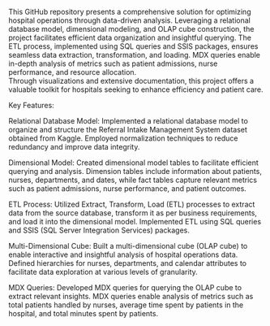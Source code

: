 This GitHub repository presents a comprehensive solution for optimizing hospital operations through data-driven analysis. 
Leveraging a relational database model, dimensional modeling, and OLAP cube construction, the project facilitates efficient data organization and insightful querying. 
The ETL process, implemented using SQL queries and SSIS packages, ensures seamless data extraction, transformation, and loading. 
MDX queries enable in-depth analysis of metrics such as patient admissions, nurse performance, and resource allocation.  
Through visualizations and extensive documentation, this project offers a valuable toolkit for hospitals seeking to enhance efficiency and patient care.

Key Features:

Relational Database Model:
Implemented a relational database model to organize and structure the Referral Intake Management System dataset obtained from Kaggle.
Employed normalization techniques to reduce redundancy and improve data integrity.

Dimensional Model:
Created dimensional model tables to facilitate efficient querying and analysis.
Dimension tables include information about patients, nurses, departments, and dates, while fact tables capture relevant metrics such as patient admissions, nurse performance, and patient outcomes.

ETL Process:
Utilized Extract, Transform, Load (ETL) processes to extract data from the source database, transform it as per business requirements, and load it into the dimensional model.
Implemented ETL using SQL queries and SSIS (SQL Server Integration Services) packages.

Multi-Dimensional Cube:
Built a multi-dimensional cube (OLAP cube) to enable interactive and insightful analysis of hospital operations data.
Defined hierarchies for nurses, departments, and calendar attributes to facilitate data exploration at various levels of granularity.

MDX Queries:
Developed MDX queries for querying the OLAP cube to extract relevant insights.
MDX queries enable analysis of metrics such as total patients handled by nurses, average time spent by patients in the hospital, and total minutes spent by patients.
